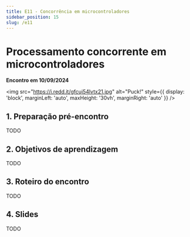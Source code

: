 ```yaml
---
title: E11 - Concorrência em microcontroladores
sidebar_position: 15
slug: /e11
---
```


# Processamento concorrente em microcontroladores

**Encontro em 10/09/2024**

<img 
  src="https://i.redd.it/gfcuj54lvtx21.jpg"
  alt="Puck!"
  style={{ 
    display: 'block',
    marginLeft: 'auto',
    maxHeight: '30vh',
    marginRight: 'auto'
  }} 
/>
<br/>


## 1. Preparação pré-encontro

TODO

## 2. Objetivos de aprendizagem

TODO

## 3. Roteiro do encontro

TODO

## 4. Slides

TODO

